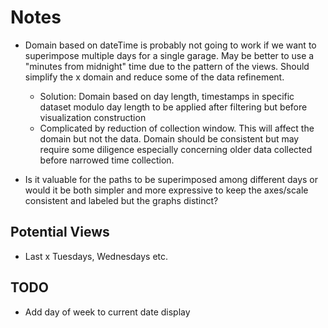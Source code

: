 # Notes
- Domain based on dateTime is probably not going to work if we want to superimpose multiple days for a single garage. May be better to use a "minutes from midnight" time due to the pattern of the views. Should simplify the x domain and reduce some of the data refinement.
    - Solution: Domain based on day length, timestamps in specific dataset modulo day length to be applied after filtering but before visualization construction
    -  Complicated by reduction of collection window. This will affect the domain but not the data. Domain should be consistent but may require some diligence especially concerning older data collected before narrowed time collection.

- Is it valuable for the paths to be superimposed among different days or would it be both simpler and more expressive to keep the axes/scale consistent and labeled but the graphs distinct?

## Potential Views
- Last x Tuesdays, Wednesdays etc.

## TODO
- Add day of week to current date display